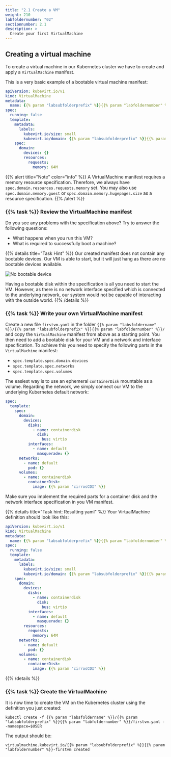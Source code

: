 ```yaml
---
title: "2.1 Create a VM"
weight: 210
labfoldernumber: "02"
sectionnumber: 2.1
description: >
  Create your first VirtualMachine
---
```



## Creating a virtual machine

To create a virtual machine in our Kubernetes cluster we have to create and apply a `VirtualMachine` manifest.

This is a very basic example of a bootable virtual machine manifest:

```yaml
apiVersion: kubevirt.io/v1
kind: VirtualMachine
metadata:
  name: {{% param "labsubfolderprefix" %}}{{% param "labfoldernumber" %}}-firstvm
spec:
  running: false
  template:
    metadata:
      labels:
        kubevirt.io/size: small
        kubevirt.io/domain: {{% param "labsubfolderprefix" %}}{{% param "labfoldernumber" %}}-firstvm
    spec:
      domain:
        devices: {}
        resources:
          requests:
            memory: 64M
```


{{% alert title="Note" color="info" %}}
A VirtualMachine manifest requires a memory resource specification. Therefore, we always have `spec.domain.resources.requests.memory` set.
You may also use `spec.domain.memory.guest` or `spec.domain.memory.hugepages.size` as a resource specification.
{{% /alert %}}


### {{% task %}} Review the VirtualMachine manifest

Do you see any problems with the specification above? Try to answer the following questions:

* What happens when you run this VM?
* What is required to successfully boot a machine?

{{% details title="Task Hint" %}}
Our created manifest does not contain any bootable devices. Our VM is able to start, but it will just hang as there are
no bootable devices available.

![No bootable device](../no-bootable-device.png)

Having a bootable disk within the specification is all you need to start the VM. However, as there is no network
interface specified which is connected to the underlying network, our system would not be capable of interacting with the
outside world.
{{% /details %}}


### {{% task %}} Write your own VirtualMachine manifest

Create a new file `firstvm.yaml` in the folder `{{% param "labsfoldername" %}}/{{% param "labsubfolderprefix" %}}{{% param "labfoldernumber" %}}/` and copy the `VirtualMachine` manifest from above as a starting point. You then need to add a bootable disk for your VM and a network and interface specification.
To achieve this you need to specify the following parts in the `VirtualMachine` manifest:

* `spec.template.spec.domain.devices`
* `spec.template.spec.networks`
* `spec.template.spec.volumes`

The easiest way is to use an ephemeral `containerDisk` mountable as a volume. Regarding the network, we simply connect our VM to the underlying Kubernetes default network:

```yaml
spec:
  template:
    spec:
      domain:
        devices:
          disks:
            - name: containerdisk
              disk: 
                bus: virtio
          interfaces:
            - name: default
              masquerade: {}
      networks:
        - name: default
          pod: {}
      volumes:
        - name: containerdisk
          containerDisk:
            image: {{% param "cirrosCDI" %}}
```

Make sure you implement the required parts for a container disk and the network interface specification in you VM manifest.

{{% details title="Task hint: Resulting yaml" %}}
Your VirtualMachine definition should look like this:

```yaml
apiVersion: kubevirt.io/v1
kind: VirtualMachine
metadata:
  name: {{% param "labsubfolderprefix" %}}{{% param "labfoldernumber" %}}-firstvm
spec:
  running: false
  template:
    metadata:
      labels:
        kubevirt.io/size: small
        kubevirt.io/domain: {{% param "labsubfolderprefix" %}}{{% param "labfoldernumber" %}}-firstvm
    spec:
      domain:
        devices:
          disks:
            - name: containerdisk
              disk:
                bus: virtio
          interfaces:
            - name: default
              masquerade: {}
        resources:
          requests:
            memory: 64M
      networks:
        - name: default
          pod: {}
      volumes:
        - name: containerdisk
          containerDisk:
            image: {{% param "cirrosCDI" %}}
```
{{% /details %}}


### {{% task %}} Create the VirtualMachine

It is now time to create the VM on the Kubernetes cluster using the definition you just created:

```shell
kubectl create -f {{% param "labsfoldername" %}}/{{% param "labsubfolderprefix" %}}{{% param "labfoldernumber" %}}/firstvm.yaml --namespace=$USER
```

The output should be:

```shell
virtualmachine.kubevirt.io/{{% param "labsubfolderprefix" %}}{{% param "labfoldernumber" %}}-firstvm created
```
